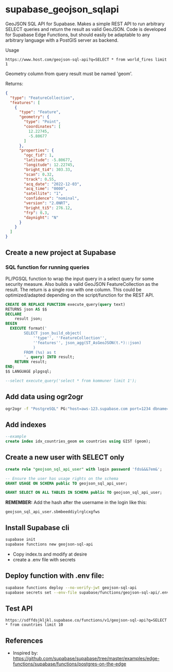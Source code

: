 # supabase_geojson_sqlapi
GeoJSON SQL API for Supabase. Makes a simple REST API to run arbitrary SELECT queries and return the result as valid GeoJSON. Code is developed for Supabase Edge Functions, but should easily be adaptable to any arbitrary language with a PostGIS server as backend.

Usage
```
https://www.host.com/geojson-sql-api?q=SELECT * from world_fires limit 1
```

Geometry column from query result must be named 'geom'. 

Returns:
```json
{
  "type": "FeatureCollection",
  "features": [
    {
      "type": "Feature",
      "geometry": {
        "type": "Point",
        "coordinates": [
          12.22745,
          -5.80677
        ]
      },
      "properties": {
        "ogc_fid": 1,
        "latitude": -5.80677,
        "longitude": 12.22745,
        "bright_ti4": 303.33,
        "scan": 0.32,
        "track": 0.55,
        "acq_date": "2022-12-03",
        "acq_time": "0000",
        "satellite": "1",
        "confidence": "nominal",
        "version": "2.0NRT",
        "bright_ti5": 276.12,
        "frp": 0.3,
        "daynight": "N"
      }
    }
  ]
}
```

## Create a new project at Supabase

### SQL function for running queries
PL/PGSQL function to wrap the input query in a select query for some security measure. Also builds a valid GeoJSON FeatureCollection as the result. The return is a single row with one column. This could be optimized/adapted depending on the script/function for the REST API. 

```sql
CREATE OR REPLACE FUNCTION execute_query(query text)
RETURNS json AS $$
DECLARE
    result json;
BEGIN
  EXECUTE format('
		SELECT json_build_object(
		    ''type'', ''FeatureCollection'',
		    ''features'', json_agg(ST_AsGeoJSON(t.*)::json)
		    )
		FROM (%s) as t
        ', query) INTO result;
    RETURN result;
END;
$$ LANGUAGE plpgsql;

--select execute_query('select * from kommuner limit 1');
```

## Add data using ogr2ogr

```sh
ogr2ogr -f "PostgreSQL" PG:"host=aws-123.supabase.com port=1234 dbname=postgres user=postgres.123321user password=1234pass" countries.geojson -nln countries -progress
```

## Add indexes
```sql
--example
create index idx_countries_geom on countries using GIST (geom);
```

## Create a new user with SELECT only
```sql
create role "geojson_sql_api_user" with login password 'fds&&&7em&';

-- Ensure the user has usage rights on the schema
GRANT USAGE ON SCHEMA public TO geojson_sql_api_user;

GRANT SELECT ON ALL TABLES IN SCHEMA public TO geojson_sql_api_user;

```
**REMEMBER:** Add the hash after the username in the login like this:

```
geojson_sql_api_user.sbmbeeddiylrglcxgfws
```

## Install Supabase cli

```sh
supabase init
supabase functions new geojson-sql-api 
```

* Copy index.ts and modify at desire
* create a .env file with secrets

## Deploy function with .env file:

```sh
supabase functions deploy --no-verify-jwt geojson-sql-api
supabase secrets set --env-file supabase/functions/geojson-sql-api/.env
```

## Test API
```
https://sdffdsjkljkl.supabase.co/functions/v1/geojson-sql-api?q=SELECT * from countries limit 10
```


## References
* Inspired by: https://github.com/supabase/supabase/tree/master/examples/edge-functions/supabase/functions/postgres-on-the-edge